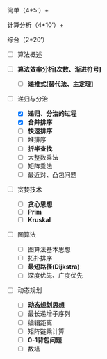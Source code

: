 简单（4\*5‘）+

计算分析（4\*10’）+

综合（2\*20‘）

- [ ] 算法概述
- [ ] **算法效率分析[次数、渐进符号]**
    - [ ] **递推式[替代法、主定理]**
- [ ] 递归与分治

    - [x] **递归、分治的过程**
    - [x] **合并排序**
    - [ ] **快速排序**
    - [ ] 堆排序
    - [ ] **折半查找**
    - [ ] 大整数乘法
    - [ ] 矩阵乘法
    - [ ] 最近对、凸包问题
- [ ] 贪婪技术

    - [ ] **贪心思想**
    - [ ] **Prim**
    - [ ] **Kruskal**
- [ ] 图算法

    - [ ] 图算法基本思想
    - [ ] 拓扑排序
    - [ ] **最短路径(Dijkstra)**
    - [ ] 深度优先、广度优先
- [ ] 动态规划

  - [ ] **动态规划思想**
  - [ ] 最长递增子序列
  - [ ] 编辑距离
  - [ ] 矩阵链乘计算
  - [ ] **0-1背包问题**
  - [ ] 数塔
